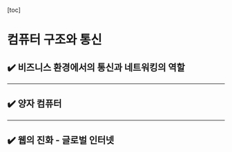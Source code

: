 [toc]

# 컴퓨터 구조와 통신

## :heavy_check_mark: 비즈니스 환경에서의 통신과 네트워킹의 역할







<hr>

## :heavy_check_mark: 양자 컴퓨터







<hr>

## :heavy_check_mark: 웹의 진화 - 글로벌 인터넷



